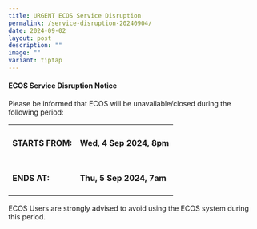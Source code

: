 ```yaml
---
title: URGENT ECOS Service Disruption
permalink: /service-disruption-20240904/
date: 2024-09-02
layout: post
description: ""
image: ""
variant: tiptap
---
```

<h4><strong>ECOS Service Disruption Notice</strong></h4>
<p>Please be informed that ECOS will be unavailable/closed during the following
period:</p>
<table style="minWidth: 50px">
<colgroup>
<col>
<col>
</colgroup>
<tbody>
<tr>
<th rowspan="1" colspan="1">
<h4>STARTS FROM:</h4>
</th>
<th rowspan="1" colspan="1">
<h4><strong>Wed, 4 Sep 2024, 8pm</strong></h4>
</th>
</tr>
<tr>
<td rowspan="1" colspan="1">
<h4>ENDS AT:</h4>
</td>
<td rowspan="1" colspan="1">
<h4><strong>Thu, 5 Sep 2024, 7am</strong></h4>
</td>
</tr>
</tbody>
</table>
<p>ECOS Users are strongly advised to avoid using the ECOS system during
this period.</p>